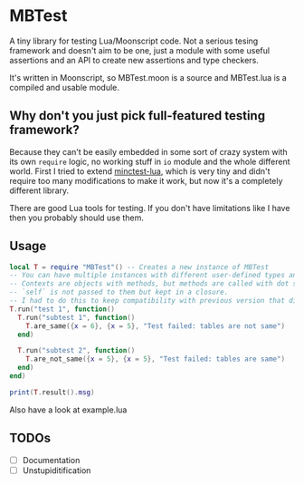 # MBTest
A tiny library for testing Lua/Moonscript code. Not a serious tesing framework and doesn't aim to be one, just a module with some useful assertions and an API to create new assertions and type checkers.

It's written in Moonscript, so MBTest.moon is a source and MBTest.lua is a compiled and usable module.

## Why don't you just pick full-featured testing framework?
Because they can't be easily embedded in some sort of crazy system with its own `require` logic, no working stuff in `io` module and the whole different world. First I tried to extend [minctest-lua](https://github.com/codeplea/minctest-lua), which is very tiny and didn't require too many modifications to make it work, but now it's a completely different library.

There are good Lua tools for testing. If you don't have limitations like I have then you probably should use them.

## Usage
```lua
local T = require "MBTest"() -- Creates a new instance of MBTest
-- You can have multiple instances with different user-defined types and assertions
-- Contexts are objects with methods, but methods are called with dot syntax.
-- `self` is not passed to them but kept in a closure.
-- I had to do this to keep compatibility with previous version that didn't have contexts.
T.run("test 1", function()
  T.run("subtest 1", function()
    T.are_same({x = 6}, {x = 5}, "Test failed: tables are not same")
  end)

  T.run("subtest 2", function()
    T.are_not_same({x = 5}, {x = 5}, "Test failed: tables are same")
  end)
end)

print(T.result().msg)
```

Also have a look at example.lua

## TODOs
* [ ] Documentation
* [ ] Unstupiditification
